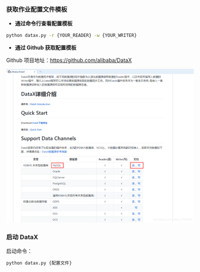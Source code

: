 ### 获取作业配置文件模板

- **通过命令行查看配置模板**

```sh
python datax.py -r {YOUR_READER} -w {YOUR_WRITER}
```

-  **通过 Github 获取配置模板**

Github 项目地址：<https://github.com/alibaba/DataX>

![img](../images/2019032114391884.png)

### 启动 DataX

启动命令：

```sh
python datax.py {配置文件}
```

